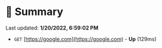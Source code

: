 # 📖 Summary
Last updated: **1/20/2022, 6:59:02 PM**

- `GET` [https://google.com](https://google.com) - **Up** (129ms)
